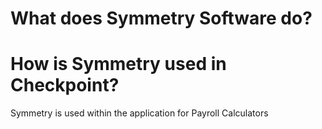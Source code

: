 # What does Symmetry Software do?



# How is Symmetry used in Checkpoint?
Symmetry is used within the application for Payroll Calculators
